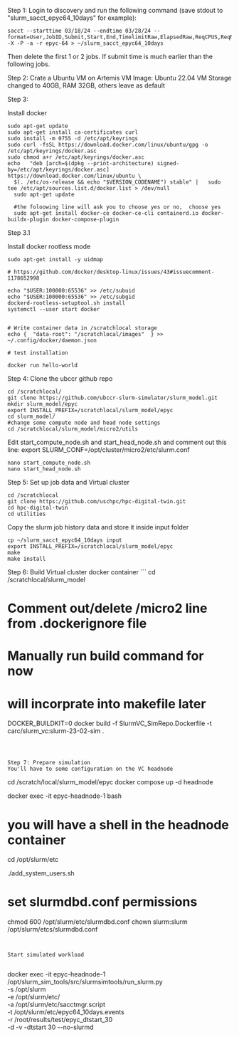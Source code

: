 Step 1: 
Login to discovery and run the following command (save stdout to "slurm_sacct_epyc64_10days" for example): 

```
sacct --starttime 03/18/24 --endtime 03/28/24 --format=User,JobID,Submit,Start,End,TimelimitRaw,ElapsedRaw,ReqCPUS,ReqNodes,Account%15,Partition,QOS,ReqMem,ReqTRES -X -P -a -r epyc-64 > ~/slurm_sacct_epyc64_10days
```

Then delete the first 1 or 2 jobs. If submit time is much earlier than the following jobs.



Step 2: 
Crate a Ubuntu VM on Artemis 
VM Image: Ubuntu 22.04 VM 
Storage changed to 40GB, RAM 32GB,  others leave as default 


Step 3:

Install docker

```
sudo apt-get update
sudo apt-get install ca-certificates curl
sudo install -m 0755 -d /etc/apt/keyrings
sudo curl -fsSL https://download.docker.com/linux/ubuntu/gpg -o /etc/apt/keyrings/docker.asc
sudo chmod a+r /etc/apt/keyrings/docker.asc
echo   "deb [arch=$(dpkg --print-architecture) signed-by=/etc/apt/keyrings/docker.asc] https://download.docker.com/linux/ubuntu \
  $(. /etc/os-release && echo "$VERSION_CODENAME") stable" |   sudo tee /etc/apt/sources.list.d/docker.list > /dev/null
  sudo apt-get update

  #the foloowing line will ask you to choose yes or no,  choose yes
  sudo apt-get install docker-ce docker-ce-cli containerd.io docker-buildx-plugin docker-compose-plugin

 ```
Step 3.1

Install docker rootless mode

```
sudo apt-get install -y uidmap

# https://github.com/docker/desktop-linux/issues/43#issuecomment-1178652998

echo "$USER:100000:65536" >> /etc/subuid
echo "$USER:100000:65536" >> /etc/subgid
dockerd-rootless-setuptool.sh install
systemctl --user start docker


# Write container data in /scratchlocal storage
echo {  "data-root": "/scratchlocal/images"  } >> ~/.config/docker/daemon.json 

# test installation

docker run hello-world
```

Step 4: Clone the ubccr github repo
```
cd /scratchlocal/
git clone https://github.com/ubccr-slurm-simulator/slurm_model.git
mkdir slurm_model/epyc
export INSTALL_PREFIX=/scratchlocal/slurm_model/epyc
cd slurm_model/
#change some compute node and head node settings
cd /scratchlocal/slurm_model/micro2/utils

```

Edit start_compute_node.sh and start_head_node.sh and comment out this line: export SLURM_CONF=/opt/cluster/micro2/etc/slurm.conf

```
nano start_compute_node.sh 
nano start_head_node.sh 
```

Step 5: Set up job data and Virtual cluster
```
cd /scratchlocal
git clone https://github.com/uschpc/hpc-digital-twin.git
cd hpc-digital-twin
cd utilities
```

Copy the slurm job history data and store it inside input folder
```
cp ~/slurm_sacct_epyc64_10days input
export INSTALL_PREFIX=/scratchlocal/slurm_model/epyc
make
make install

```

Step 6: Build Virtual cluster docker container ```
cd /scratchlocal/slurm_model

# Comment out/delete /micro2 line from .dockerignore file


# Manually run build command for now
# will incorprate into makefile later
DOCKER_BUILDKIT=0 docker build  -f SlurmVC_SimRepo.Dockerfile -t carc/slurm_vc:slurm-23-02-sim .

```



Step 7: Prepare simulation
You'll have to some configuration on the VC headnode

```
cd /scratch/local/slurm_model/epyc
docker compose up -d headnode

docker exec -it epyc-headnode-1 bash


# you will have a shell in the headnode container

cd /opt/slurm/etc

./add_system_users.sh

# set slurmdbd.conf permissions

chmod 600 /opt/slurm/etc/slurmdbd.conf
chown slurm:slurm /opt/slurm/etcs/slurmdbd.conf
```


Start simulated workload


```
docker exec -it epyc-headnode-1 /opt/slurm_sim_tools/src/slurmsimtools/run_slurm.py \
-s /opt/slurm \
-e /opt/slurm/etc/ \
-a /opt/slurm/etc/sacctmgr.script \
-t /opt/slurm/etc/epyc64_10days.events \
-r /root/results/test/epyc_dtstart_30 \
-d -v -dtstart 30 --no-slurmd
```
